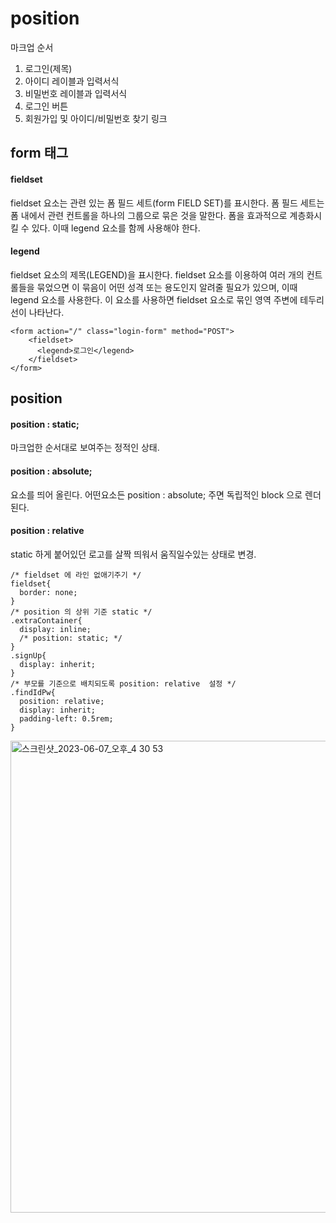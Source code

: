 # position

마크업 순서
1. 로그인(제목)
2. 아이디 레이블과 입력서식
3. 비밀번호 레이블과 입력서식
4. 로그인 버튼
5. 회원가입 및 아이디/비밀번호 찾기 링크 


## form 태그 
#### fieldset
fieldset 요소는 관련 있는 폼 필드 세트(form FIELD SET)를 표시한다. 폼 필드 세트는 폼 내에서 관련 컨트롤을 하나의 그룹으로 묶은 것을 말한다.
폼을 효과적으로 계층화시킬 수 있다. 이때 legend 요소를 함께 사용해야 한다.
#### legend
fieldset 요소의 제목(LEGEND)을 표시한다. fieldset 요소를 이용하여 여러 개의 컨트롤들을 묶었으면 이 묶음이 어떤 성격 또는 용도인지 알려줄 필요가 있으며, 이때 legend 요소를 사용한다.
이 요소를 사용하면 fieldset 요소로 묶인 영역 주변에 테두리 선이 나타난다.

```
<form action="/" class="login-form" method="POST">
    <fieldset>
      <legend>로그인</legend>
    </fieldset>
</form>
```
## position
#### position : static;
마크업한 순서대로 보여주는 정적인 상태.
#### position : absolute;
요소를 띄어 올린다.
어떤요소든 position : absolute; 주면 독립적인 block 으로 렌더된다.
#### position : relative
static 하게 붙어있던 로고를 살짝 띄워서 움직일수있는 상태로 변경.
```
/* fieldset 에 라인 없애기주기 */
fieldset{
  border: none;  
}
/* position 의 상위 기준 static */
.extraContainer{
  display: inline;
  /* position: static; */
}
.signUp{
  display: inherit;
}
/* 부모를 기준으로 배치되도록 position: relative  설정 */
.findIdPw{
  position: relative;
  display: inherit;
  padding-left: 0.5rem;
}
```


<img width="755" alt="스크린샷_2023-06-07_오후_4 30 53" src="https://github.com/jellyjoji/home-work/assets/74365275/5d3066ef-163f-4890-94a8-12c9e002ebd1">
